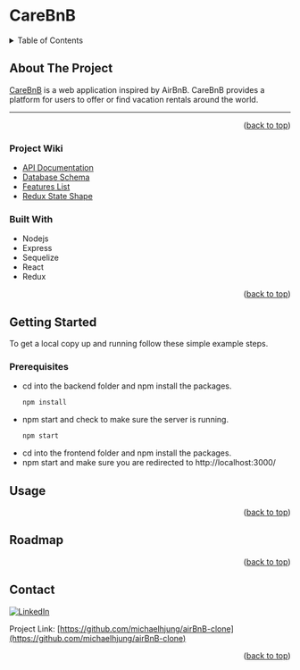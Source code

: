 # CareBnB
<!-- TABLE OF CONTENTS -->
<details>
  <summary>Table of Contents</summary>
  <ol>
    <li>
      <a href="#about-the-project">About The Project</a>
      <ul>
        <li><a href="#project-wiki">Project Wiki</a></li>
        <li><a href="#built-with">Built With</a></li>
      </ul>
    </li>
    <li>
      <a href="#getting-started">Getting Started</a>
      <ul>
        <li><a href="#prerequisites">Prerequisites</a></li>
      </ul>
    </li>
    <li><a href="#usage">Usage</a></li>
    <li><a href="#roadmap">Roadmap</a></li>
    <li><a href="#contact">Contact</a></li>
  </ol>
</details>

<!-- ABOUT THE PROJECT -->
## About The Project
[CareBnB](https://carebnb-2022.herokuapp.com/) is a web application inspired by AirBnB. CareBnB provides a platform for
users to offer or find vacation rentals around the world.
<hr>

<p align="right">(<a href="#readme-top">back to top</a>)</p>

### Project Wiki
* [API Documentation](https://github.com/michaelhjung/airBnB-clone/wiki/API-Documentation)
* [Database Schema](https://github.com/michaelhjung/airBnB-clone/wiki/Database-Schema)
* [Features List](https://github.com/michaelhjung/airBnB-clone/wiki/Features-List)
* [Redux State Shape](https://github.com/michaelhjung/airBnB-clone/wiki/Redux-Store-Shape)


### Built With
<!-- * [![Node][Node.js]][Node-url]
* [![Express][Express.js]][Express-url]
* [![Sequelize][Sequelize.js]][Sequelize-url]
* [![React][React.js]][React-url]
* [![Redux][Redux.js]][Redux-url] -->
* Nodejs
* Express
* Sequelize
* React
* Redux

<p align="right">(<a href="#readme-top">back to top</a>)</p>


<!-- GETTING STARTED -->
## Getting Started

To get a local copy up and running follow these simple example steps.

### Prerequisites
* cd into the backend folder and npm install the packages.
  ```sh
  npm install
  ```
* npm start and check to make sure the server is running.
  ```sh
  npm start
  ```
* cd into the frontend folder and npm install the packages.
* npm start and make sure you are redirected to http://localhost:3000/


<!-- USAGE EXAMPLES -->
## Usage

<p align="right">(<a href="#readme-top">back to top</a>)</p>


<!-- ROADMAP -->
## Roadmap

<!-- - [ ] Feature 1
- [ ] Feature 2
- [ ] Feature 3
    - [ ] Nested Feature -->

<p align="right">(<a href="#readme-top">back to top</a>)</p>


<!-- CONTACT -->
## Contact
[![LinkedIn][linkedin-shield]][linkedin-url]

Project Link: [https://github.com/michaelhjung/airBnB-clone](https://github.com/michaelhjung/airBnB-clone)

<p align="right">(<a href="#readme-top">back to top</a>)</p>



<!-- MARKDOWN LINKS & IMAGES -->
[linkedin-shield]: https://img.shields.io/badge/-LinkedIn-black.svg?style=for-the-badge&logo=linkedin&colorB=555
[linkedin-url]: https://linkedin.com/in/michael-h-jung/
[product-screenshot]: images/screenshot.png
[React.js]: https://img.shields.io/badge/React-20232A?style=for-the-badge&logo=react&logoColor=61DAFB
[React-url]: https://reactjs.org/
